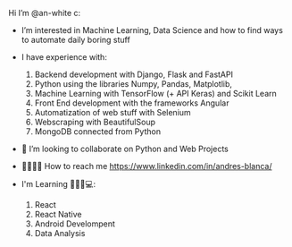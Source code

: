 Hi I’m @an-white c:
- I’m interested in Machine Learning, Data Science and how to find ways to automate daily boring stuff 
- I have experience with:
  1.  Backend development with Django, Flask and FastAPI
  2.  Python using the libraries Numpy, Pandas, Matplotlib, 
  3.  Machine Learning with TensorFlow (+ API Keras) and Scikit Learn
  4.  Front End development with the frameworks Angular
  5.  Automatization of web stuff with Selenium 
  6.  Webscraping with BeautifulSoup
  7.  MongoDB connected from Python
- 🥽 I’m looking to collaborate on Python and Web Projects
- 🙋‍♂️🙋‍♀️ How to reach me https://www.linkedin.com/in/andres-blanca/

- I'm Learning 👨‍🎓🔜💻:
  1. React
  2. React Native
  3. Android Develompent
  4. Data Analysis
<!---
an-white/an-white is a ✨ special ✨ repository because its `README.md` (this file) appears on your GitHub profile.
You can click the Preview link to take a look at your changes.
--->
